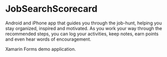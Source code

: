 # JobSearchScorecard
Android and iPhone app that guides you through the job-hunt, helping you stay organized, inspired and motivated.  As you work your way through the recommended steps, you can log your activities, keep notes, earn points and even hear words of encouragement.

Xamarin Forms demo application.
